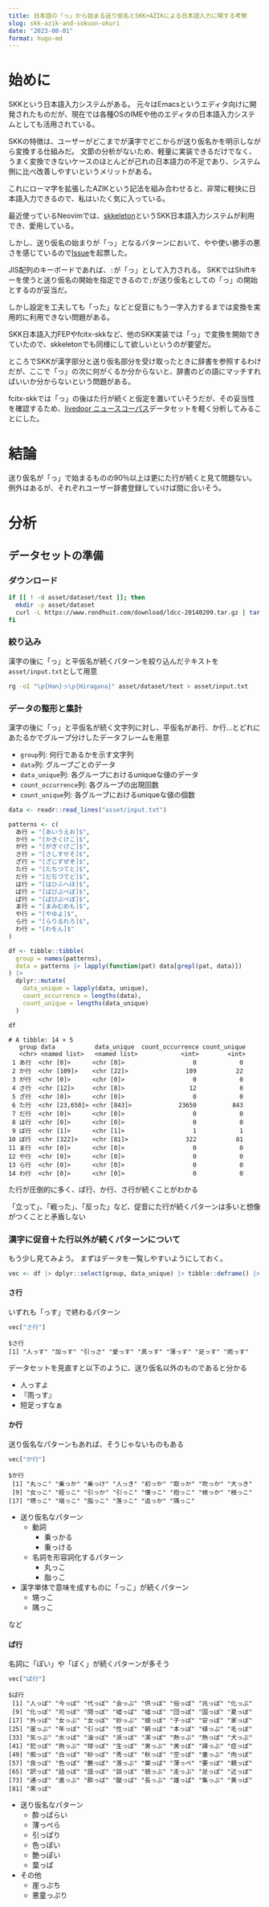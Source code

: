 ```yaml
---
title: 日本語の「っ」から始まる送り仮名とSKK+AZIKによる日本語入力に関する考察
slug: skk-azik-and-sokuon-okuri
date: "2023-08-01"
format: hugo-md
---
```


# 始めに

SKKという日本語入力システムがある。
元々はEmacsというエディタ向けに開発されたものだが、現在では各種OSのIMEや他のエディタの日本語入力システムとしても活用されている。

SKKの特徴は、ユーザーがどこまでが漢字でどこからが送り仮名かを明示しながら変換する仕組みだ。
文節の分析がないため、軽量に実装できるだけでなく、うまく変換できないケースのほとんどが己れの日本語力の不足であり、システム側に比べ改善しやすいというメリットがある。

これにローマ字を拡張したAZIKという記法を組み合わせると、非常に軽快に日本語入力できるので、私はいたく気に入っている。

最近使っているNeovimでは、[skkeleton](https://github.com/vim-skk/skkeleton)というSKK日本語入力システムが利用でき、愛用している。

しかし、送り仮名の始まりが「っ」となるパターンにおいて、やや使い勝手の悪さを感じているので[Issue](https://github.com/vim-skk/skkeleton/issues/138)を起票した。

JIS配列のキーボードであれば、`:`が「っ」として入力される。
SKKではShiftキーを使うと送り仮名の開始を指定できるので`;`が送り仮名としての「っ」の開始とするのが妥当だ。

しかし設定を工夫しても「った」などと促音にもう一字入力するまでは変換を実用的に利用できない問題がある。

SKK日本語入力FEPやfcitx-skkなど、他のSKK実装では「っ」で変換を開始できていたので、skkeletonでも同様にして欲しいというのが要望だ。

ところでSKKが漢字部分と送り仮名部分を受け取ったときに辞書を参照するわけだが、ここで「っ」の次に何がくるか分からないと、辞書のどの語にマッチすればいいか分からないという問題がある。

fcitx-skkでは「っ」の後はた行が続くと仮定を置いていそうだが、その妥当性を確認するため、[livedoor ニュースコーパス](https://www.rondhuit.com/download.html)データセットを軽く分析してみることにした。

# 結論

送り仮名が「っ」で始まるものの90％以上は更にた行が続くと見て問題ない。
例外はあるが、それぞれユーザー辞書登録していけば間に合いそう。

# 分析

## データセットの準備

### ダウンロード

``` bash
if [[ ! -d asset/dataset/text ]]; then
  mkdir -p asset/dataset
  curl -L https://www.rondhuit.com/download/ldcc-20140209.tar.gz | tar -xz -C asset/dataset
fi
```

### 絞り込み

漢字の後に「っ」と平仮名が続くパターンを絞り込んだテキストを`asset/input.txt`として用意

``` bash
rg -oI "\p{Han}っ\p{Hiragana}" asset/dataset/text > asset/input.txt
```

### データの整形と集計

漢字の後に「っ」と平仮名が続く文字列に対し、平仮名があ行、か行...とどれにあたるかでグループ分けしたデータフレームを用意

-   `group`列: 何行であるかを示す文字列
-   `data`列: グループごとのデータ
-   `data_unique`列: 各グループにおけるuniqueな値のデータ
-   `count_occurrence`列: 各グループの出現回数
-   `count_unique`列: 各グループにおけるuniqueな値の個数

``` r
data <- readr::read_lines("asset/input.txt")

patterns <- c(
  あ行 = "[あいうえお]$",
  か行 = "[かきくけこ]$",
  が行 = "[がぎぐげご]$",
  さ行 = "[さしすせそ]$",
  ざ行 = "[ざじずぜぞ]$",
  た行 = "[たちつてと]$",
  だ行 = "[だぢづでど]$",
  は行 = "[はひふへほ]$",
  ば行 = "[ばびぶべぼ]$",
  ぱ行 = "[ぱぴぷぺぽ]$",
  ま行 = "[まみむめも]$",
  や行 = "[やゆよ]$",
  ら行 = "[らりるれろ]$",
  わ行 = "[わをん]$"
)

df <- tibble::tibble(
  group = names(patterns),
  data = patterns |> lapply(function(pat) data[grepl(pat, data)])
) |>
  dplyr::mutate(
    data_unique = lapply(data, unique),
    count_occurrence = lengths(data),
    count_unique = lengths(data_unique)
  )

df
```

    # A tibble: 14 × 5
       group data           data_unique  count_occurrence count_unique
       <chr> <named list>   <named list>            <int>        <int>
     1 あ行  <chr [0]>      <chr [0]>                   0            0
     2 か行  <chr [109]>    <chr [22]>                109           22
     3 が行  <chr [0]>      <chr [0]>                   0            0
     4 さ行  <chr [12]>     <chr [8]>                  12            8
     5 ざ行  <chr [0]>      <chr [0]>                   0            0
     6 た行  <chr [23,650]> <chr [843]>             23650          843
     7 だ行  <chr [0]>      <chr [0]>                   0            0
     8 は行  <chr [0]>      <chr [0]>                   0            0
     9 ば行  <chr [1]>      <chr [1]>                   1            1
    10 ぱ行  <chr [322]>    <chr [81]>                322           81
    11 ま行  <chr [0]>      <chr [0]>                   0            0
    12 や行  <chr [0]>      <chr [0]>                   0            0
    13 ら行  <chr [0]>      <chr [0]>                   0            0
    14 わ行  <chr [0]>      <chr [0]>                   0            0

た行が圧倒的に多く、ぱ行、か行、さ行が続くことがわかる

「立って」、「戦った」、「反った」など、促音にた行が続くパターンは多いと想像がつくことと矛盾しない

### 漢字に促音＋た行以外が続くパターンについて

もう少し見てみよう。
まずはデータを一覧しやすいようにしておく。

``` r
vec <- df |> dplyr::select(group, data_unique) |> tibble::deframe() |> lapply(sort)
```

#### さ行

いずれも「っす」で終わるパターン

``` r
vec["さ行"]
```

    $さ行
    [1] "人っす" "加っす" "引っさ" "愛っす" "真っす" "薄っす" "足っす" "雨っす"

データセットを見直すと以下のように、送り仮名以外のものであると分かる

-   人っすよ
-   『雨っす』
-   短足っすなぁ

#### か行

送り仮名なパターンもあれば、そうじゃないものもある

``` r
vec["か行"]
```

    $か行
     [1] "丸っこ" "乗っか" "乗っけ" "人っき" "初っか" "取っか" "吹っか" "大っき"
     [9] "女っこ" "姪っこ" "引っか" "引っこ" "懐っこ" "抱っこ" "根っか" "根っこ"
    [17] "甥っこ" "端っこ" "脂っこ" "落っこ" "追っか" "隅っこ"

-   送り仮名なパターン
    -   動詞
        -   乗っかる
        -   乗っける
    -   名詞を形容詞化するパターン
        -   丸っこ
        -   脂っこ
-   漢字単体で意味を成すものに「っこ」が続くパターン
    -   甥っこ
    -   隅っこ

など

#### ぱ行

名詞に「ぽい」や「ぽく」が続くパターンが多そう

``` r
vec["ぱ行"]
```

    $ぱ行
     [1] "人っぽ" "今っぽ" "代っぽ" "会っぷ" "供っぽ" "俗っぽ" "兆っぽ" "化っぷ"
     [9] "化っぽ" "司っぽ" "問っぽ" "嘘っぱ" "嘘っぽ" "団っぽ" "国っぽ" "夏っぽ"
    [17] "外っぽ" "女っぷ" "女っぽ" "妙っぷ" "娘っぽ" "子っぽ" "安っぽ" "家っぽ"
    [25] "崖っぷ" "年っぽ" "引っぱ" "性っぽ" "朝っぱ" "本っぽ" "様っぷ" "毛っぽ"
    [33] "気っぷ" "水っぽ" "油っぽ" "派っぽ" "潔っぽ" "熱っぷ" "熱っぽ" "犬っぷ"
    [41] "犯っぽ" "狗っぷ" "球っぽ" "生っぽ" "男っぷ" "男っぽ" "疎っぷ" "症っぽ"
    [49] "痴っぽ" "白っぽ" "砂っぽ" "秀っぽ" "秋っぽ" "空っぽ" "童っぷ" "肉っぽ"
    [57] "良っぽ" "色っぽ" "艶っぽ" "落っぷ" "葉っぱ" "薄っぺ" "要っぽ" "親っぽ"
    [65] "訳っぽ" "話っぽ" "語っぽ" "談っぽ" "貌っぷ" "走っぷ" "足っぽ" "近っぽ"
    [73] "通っぽ" "進っぷ" "酔っぱ" "酸っぱ" "長っぷ" "雄っぱ" "集っぷ" "黄っぽ"
    [81] "黒っぽ"

-   送り仮名なパターン
    -   酔っぱらい
    -   薄っぺら
    -   引っぱり
    -   色っぽい
    -   艶っぽい
    -   葉っぱ
-   その他
    -   崖っぷち
    -   悪童っぷり
